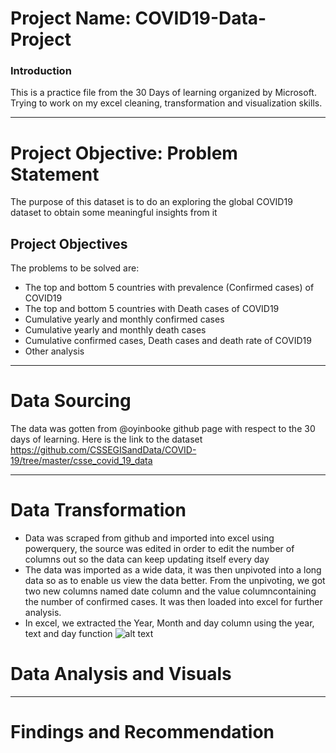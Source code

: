 # Project Name: COVID19-Data-Project

### Introduction
This is a practice file from the 30 Days of learning organized by Microsoft. Trying to work on my excel cleaning, transformation and visualization skills. 


--------
# Project Objective: Problem Statement
The purpose of this dataset is to do an exploring the global COVID19 dataset to obtain some meaningful  insights from it

## Project Objectives
The problems to be solved are:
* The top and bottom 5 countries with prevalence (Confirmed cases) of COVID19
* The top and bottom 5 countries with Death cases of COVID19
* Cumulative yearly and monthly confirmed cases
* Cumulative yearly and monthly death cases
* Cumulative confirmed cases, Death cases and death rate of COVID19
* Other analysis



--------------
# Data Sourcing
The data was gotten from @oyinbooke github page with respect to the 30 days of learning. Here is the link to the dataset https://github.com/CSSEGISandData/COVID-19/tree/master/csse_covid_19_data



-------------
# Data Transformation
* Data was scraped from github and imported into excel using powerquery, the source was edited in order to edit the number of columns out so the data can keep updating itself every day
* The data was imported as a wide data, it was then unpivoted into a long data so as to enable us view the data better. From the unpivoting, we got two new columns named date column and the value columncontaining the number of confirmed cases. It was then loaded into excel for further analysis.
* In excel, we extracted the Year, Month and day column using the year, text and day function 
![alt text](https://github.com/[MariamAdekanye]/[COVID19-Data-Project]/blob/[branch]/image.jpg?raw=true)
# Data Analysis and Visuals




-----------
# Findings and Recommendation
